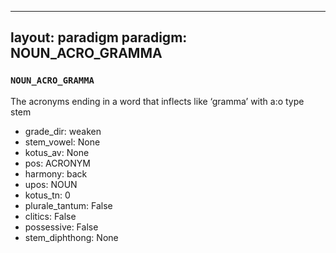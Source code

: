 
---
layout: paradigm
paradigm: NOUN_ACRO_GRAMMA
---
### ` NOUN_ACRO_GRAMMA `

The acronyms ending in a word that inflects like ‘gramma’ with a:o type stem
* grade_dir: weaken
* stem_vowel: None
* kotus_av: None
* pos: ACRONYM
* harmony: back
* upos: NOUN
* kotus_tn: 0
* plurale_tantum: False
* clitics: False
* possessive: False
* stem_diphthong: None
